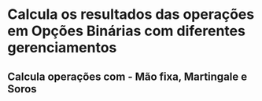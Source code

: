 # Calcula os resultados das operações em Opções Binárias com diferentes gerenciamentos

## Calcula operações com - Mão fixa, Martingale e Soros
